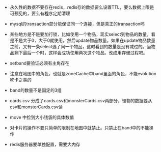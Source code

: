 * 永久性的数据不要存在redis，redis存的数据要么设置TTL，要么数据上限是可预见的，要么有程序定期清理
* mysql的transaction部分能保证同一个连接，但是真正的transaction吗
* 某些地方是不是要加行锁，比如使用一个物品，现实select到物品的数量，看是不是大于0，大于0就使用，然后update物品数量。如果在update物品数量之前，又有一条select选了同一个物品，这时看到的数量是没有减过的。当物品剩下最后一个时，这样会成功使用两次这个物品。改成用存储过程吧。
* setband要验证必须有主角存在
* 注意在地图中的角色，也就是zoneCache中band里面的角色，不能evolution 吃卡之类的
* band的数量不是固定的3组
* cards.csv 分成了cards.csv和monsterCards.csv两部分，怪物的数据要从csv和monsterCards.csv读
* move 中捡到大小钱袋的具体数值
* 对卡片的操作不要只简单的限制在地图中就禁止。只禁止在band中的不能操作


* redis服务器要单独配置，需要大内存
